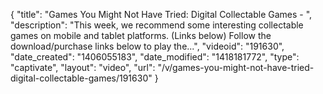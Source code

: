{
    "title": "Games You Might Not Have Tried: Digital Collectable Games - ",
    "description": "This week, we recommend some interesting collectable games on mobile and tablet platforms. (Links below) Follow the download\/purchase links below to play the...",
    "videoid": "191630",
    "date_created": "1406055183",
    "date_modified": "1418181772",
    "type": "captivate",
    "layout": "video",
    "url": "\/v\/games-you-might-not-have-tried-digital-collectable-games\/191630"
}